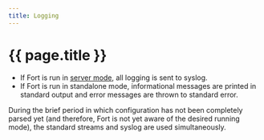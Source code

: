 ```yaml
---
title: Logging
---
```


# {{ page.title }}

- If Fort is run in [server mode](usage.html#--mode), all logging is sent to syslog.
- If Fort is run in standalone mode, informational messages are printed in standard output and error messages are thrown to standard error.

During the brief period in which configuration has not been completely parsed yet (and therefore, Fort is not yet aware of the desired running mode), the standard streams and syslog are used simultaneously.

